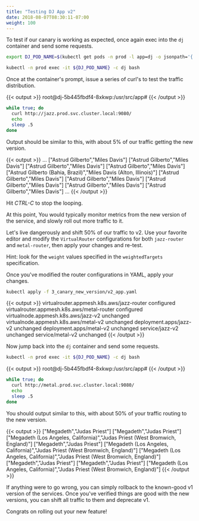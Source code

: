 ```yaml
---
title: "Testing DJ App v2"
date: 2018-08-07T08:30:11-07:00
weight: 100
---
```


To test if our canary is working as expected, once again exec into the `dj` container and send some requests.

```bash
export DJ_POD_NAME=$(kubectl get pods -n prod -l app=dj -o jsonpath='{.items[].metadata.name}')

kubectl -n prod exec -it ${DJ_POD_NAME} -c dj bash
```

Once at the container's prompt, issue a series of curl's to test the traffic distribution.

{{< output >}}
root@dj-5b445fbdf4-8xkwp:/usr/src/app#
{{< /output >}}

```bash
while true; do
  curl http://jazz.prod.svc.cluster.local:9080/
  echo
  sleep .5
done
```

Output should be similar to this, with about 5% of our traffic getting the new version.

{{< output >}}
...
["Astrud Gilberto","Miles Davis"]
["Astrud Gilberto","Miles Davis"]
["Astrud Gilberto","Miles Davis"]
["Astrud Gilberto","Miles Davis"]
["Astrud Gilberto (Bahia, Brazil)","Miles Davis (Alton, Illinois)"]
["Astrud Gilberto","Miles Davis"]
["Astrud Gilberto","Miles Davis"]
["Astrud Gilberto","Miles Davis"]
["Astrud Gilberto","Miles Davis"]
["Astrud Gilberto","Miles Davis"]
...
{{< /output >}}

Hit *CTRL-C* to stop the looping.

At this point, You would typically monitor metrics from the new version of the service, and slowly roll out more traffic to it.

Let's live dangerously and shift 50% of our traffic to v2. Use your favorite editor and modify the `VirtualRouter` configurations for both `jazz-router` and `metal-router`, then apply your changes and re-test.

Hint: look for the `weight` values specified in the `weightedTargets` specification.

Once you've modified the router configurations in YAML, apply your changes.

```bash
kubectl apply -f 3_canary_new_version/v2_app.yaml
```

{{< output >}}
virtualrouter.appmesh.k8s.aws/jazz-router configured
virtualrouter.appmesh.k8s.aws/metal-router configured
virtualnode.appmesh.k8s.aws/jazz-v2 unchanged
virtualnode.appmesh.k8s.aws/metal-v2 unchanged
deployment.apps/jazz-v2 unchanged
deployment.apps/metal-v2 unchanged
service/jazz-v2 unchanged
service/metal-v2 unchanged
{{< /output >}}

Now jump back into the `dj` container and send some requests.

```bash
kubectl -n prod exec -it ${DJ_POD_NAME} -c dj bash
```

{{< output >}}
root@dj-5b445fbdf4-8xkwp:/usr/src/app#
{{< /output >}}

```bash
while true; do
  curl http://metal.prod.svc.cluster.local:9080/
  echo
  sleep .5
done
```

You should output similar to this, with about 50% of your traffic routing to the new version.

{{< output >}}
["Megadeth","Judas Priest"]
["Megadeth","Judas Priest"]
["Megadeth (Los Angeles, California)","Judas Priest (West Bromwich, England)"]
["Megadeth","Judas Priest"]
["Megadeth (Los Angeles, California)","Judas Priest (West Bromwich, England)"]
["Megadeth (Los Angeles, California)","Judas Priest (West Bromwich, England)"]
["Megadeth","Judas Priest"]
["Megadeth","Judas Priest"]
["Megadeth (Los Angeles, California)","Judas Priest (West Bromwich, England)"]
{{< /output >}}

If anything were to go wrong, you can simply rollback to the known-good v1 version of the services. Once you've verified things are good with the new versions, you can shift all traffic to them and deprecate v1.

Congrats on rolling out your new feature!
